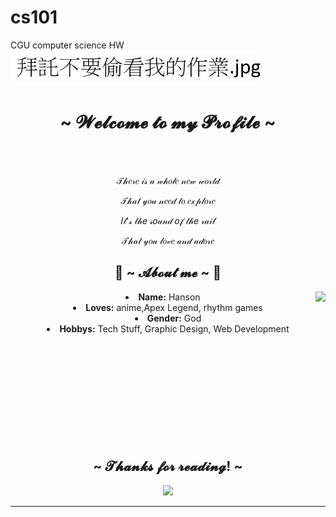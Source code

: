 # cs101
CGU computer science HW
![image](https://github.com/Hanson0901/cs101/blob/main/%E6%8B%9C%E8%A8%97%E4%B8%8D%E8%A6%81%E5%81%B7%E7%9C%8B%E6%88%91%E7%9A%84%E4%BD%9C%E6%A5%AD.jpg)  

<body>
  <center>
<h1 align="center">~  𝓦𝓮𝓵𝓬𝓸𝓶𝓮 𝓽𝓸 𝓶𝔂 𝓟𝓻𝓸𝓯𝓲𝓵𝓮 ~</h1>
<br>
<div align="center">
  </a>
    <br>
  <p>𝒯𝒽𝑒𝓇𝑒 𝒾𝓈 𝒶 𝓌𝒽𝑜𝓁𝑒 𝓃𝑒𝓌 𝓌𝑜𝓇𝓁𝒹</p>
  <p>𝒯𝒽𝒶𝓉 𝓎𝑜𝓊 𝓃𝑒𝑒𝒹 𝓉𝑜 𝑒𝓍𝓅𝓁𝑜𝓇𝑒</p>
  <p>𝐼𝓉'𝓈 𝓉𝒽𝑒 𝓈𝑜𝓊𝓃𝒹 𝑜𝒻 𝓉𝒽𝑒 𝓇𝒶𝒾𝓁</p>
<p>𝒯𝒽𝒶𝓉 𝓎𝑜𝓊 𝓁𝑜𝓋𝑒 𝒶𝓃𝒹 𝒶𝒹𝑜𝓇𝑒</p>

  
</div>
    <div align="center">
<!-- <img src="https://i.imgur.com/jx17oHT.gif"> -->
      </div>
<div>
<h2 align="center"> 🦊 ~ 𝓐𝓫𝓸𝓾𝓽 𝓶𝓮 ~ 🦊 </h2>
  <div align="center">
<img src="https://media.tenor.com/qWwyX-cykv0AAAAd/suisei-%E6%98%9F%E8%A1%97%E3%81%99%E3%81%84%E3%81%9B%E3%81%84.gif" align="right">
  </div>
<li>
 <b>Name:</b> Hanson</li>
<li>
<b>Loves:</b> anime,Apex Legend, rhythm games
</li>
<li>
<b>Gender:</b> God
</li>
<li>
<b>Hobbys:</b> Tech Stuff, Graphic Design, Web Development
</li>
<br><br><br><br><br><br><br><br><br><br>
</div>
<div>

<h2 align="center"> ~ 𝓣𝓱𝓪𝓷𝓴𝓼 𝓯𝓸𝓻 𝓻𝓮𝓪𝓭𝓲𝓷𝓰! ~ </h2>
<div align="center">
<img src="https://media.tenor.com/CWgfFh7ozHkAAAAC/rick-astly-rick-rolled.gif">
</div>
<hr>
</div>
</div>
    </center>
</body>

